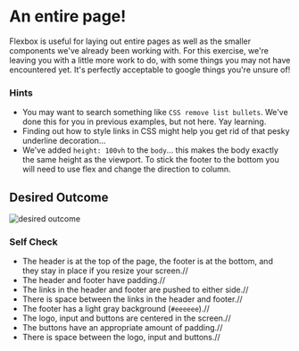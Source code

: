 # An entire page!

Flexbox is useful for laying out entire pages as well as the smaller components we've already been working with. For this exercise, we're leaving you with a little more work to do, with some things you may not have encountered yet. It's perfectly acceptable to google things you're unsure of!

### Hints
- You may want to search something like `CSS remove list bullets`.  We've done this for you in previous examples, but not here. Yay learning.
- Finding out how to style links in CSS might help you get rid of that pesky underline decoration...
- We've added `height: 100vh` to the `body`... this makes the body exactly the same height as the viewport. To stick the footer to the bottom you will need to use flex and change the direction to column.

## Desired Outcome
![desired outcome](./desired-outcome.png)

### Self Check

- The header is at the top of the page, the footer is at the bottom, and they stay in place if you resize your screen.//
- The header and footer have padding.//
- The links in the header and footer are pushed to either side.//
- There is space between the links in the header and footer.//
- The footer has a light gray background (`#eeeeee`).//
- The logo, input and buttons are centered in the screen.//
- The buttons have an appropriate amount of padding.//
- There is space between the logo, input and buttons.//
